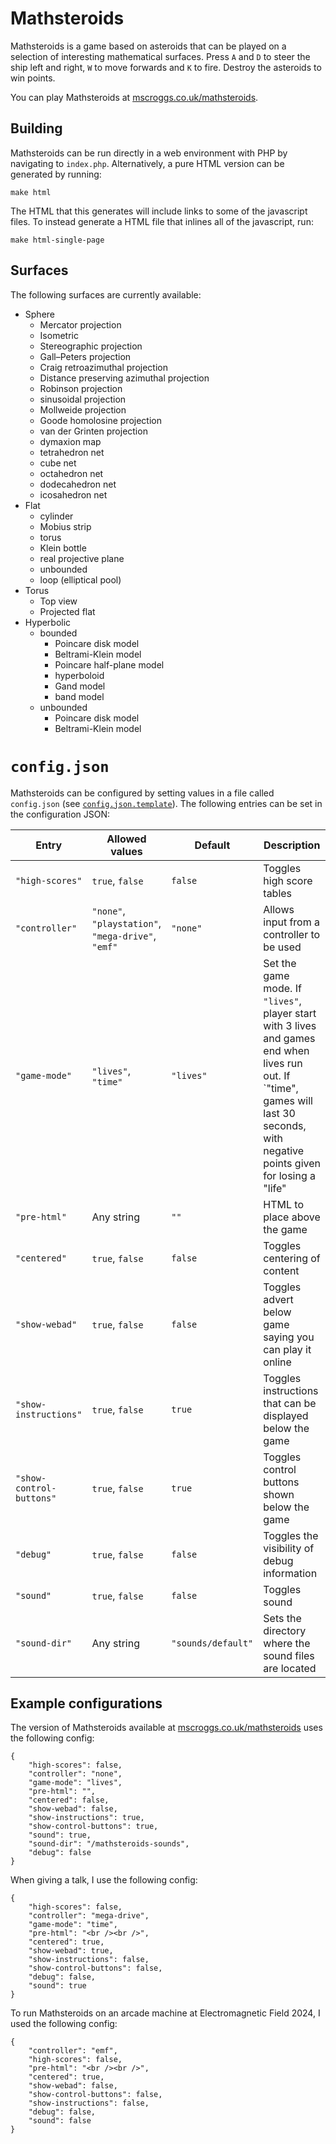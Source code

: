 # Mathsteroids
Mathsteroids is a game based on asteroids that can be played on a selection of interesting mathematical surfaces.
Press `A` and `D` to steer the ship left and right, `W` to move forwards and `K` to fire. Destroy the asteroids to win points.

You can play Mathsteroids at [mscroggs.co.uk/mathsteroids](http://www.mscroggs.co.uk/mathsteroids).

## Building
Mathsteroids can be run directly in a web environment with PHP by navigating to `index.php`.
Alternatively, a pure HTML version can be generated by running:

```
make html
```

The HTML that this generates will include links to some of the javascript files. To instead
generate a HTML file that inlines all of the javascript, run:

```
make html-single-page
```

## Surfaces
The following surfaces are currently available:

* Sphere
  * Mercator projection
  * Isometric
  * Stereographic projection
  * Gall–Peters projection
  * Craig retroazimuthal projection
  * Distance preserving azimuthal projection
  * Robinson projection
  * sinusoidal projection
  * Mollweide projection
  * Goode homolosine projection
  * van der Grinten projection
  * dymaxion map
  * tetrahedron net
  * cube net
  * octahedron net
  * dodecahedron net
  * icosahedron net
* Flat
  * cylinder
  * Mobius strip
  * torus
  * Klein bottle
  * real projective plane
  * unbounded
  * loop (elliptical pool)
* Torus
  * Top view
  * Projected flat
* Hyperbolic
  * bounded
    * Poincare disk model
    * Beltrami-Klein model
    * Poincare half-plane model
    * hyperboloid
    * Gand model
    * band model
  * unbounded
    * Poincare disk model
    * Beltrami-Klein model

# `config.json`
Mathsteroids can be configured by setting values in a file called `config.json`
(see [`config.json.template`](config.json.template)). The following entries can be set
in the configuration JSON:

| Entry                    | Allowed values       | Default            | Description |
| ------------------------ | -------------------- | ------------------ | ----------- |
| `"high-scores"`          | `true`, `false`      | `false`            | Toggles high score tables |
| `"controller"`           | `"none"`, `"playstation"`, `"mega-drive"`, `"emf"` | `"none"`           | Allows input from a controller to be used |
| `"game-mode"`            | `"lives"`, `"time"`  | `"lives"`          | Set the game mode. If `"lives"`, player start with 3 lives and games end when lives run out. If `"time", games will last 30 seconds, with negative points given for losing a "life" |
| `"pre-html"`             | Any string           | `""`               | HTML to place above the game |
| `"centered"`             | `true`, `false`      | `false`            | Toggles centering of content |
| `"show-webad"`           | `true`, `false`      | `false`            | Toggles advert below game saying you can play it online |
| `"show-instructions"`    | `true`, `false`      | `true`             | Toggles instructions that can be displayed below the game |
| `"show-control-buttons"` | `true`, `false`      | `true`             | Toggles control buttons shown below the game |
| `"debug"`                | `true`, `false`      | `false`            | Toggles the visibility of debug information |
| `"sound"`                | `true`, `false`      | `false`            | Toggles sound |
| `"sound-dir"`            | Any string           | `"sounds/default"` | Sets the directory where the sound files are located |

## Example configurations

The version of Mathsteroids available at [mscroggs.co.uk/mathsteroids](http://www.mscroggs.co.uk/mathsteroids)
uses the following config:

```
{
    "high-scores": false,
    "controller": "none",
    "game-mode": "lives",
    "pre-html": "",
    "centered": false,
    "show-webad": false,
    "show-instructions": true,
    "show-control-buttons": true,
    "sound": true,
    "sound-dir": "/mathsteroids-sounds",
    "debug": false
}
```

When giving a talk, I use the following config:

```
{
    "high-scores": false,
    "controller": "mega-drive",
    "game-mode": "time",
    "pre-html": "<br /><br />",
    "centered": true,
    "show-webad": true,
    "show-instructions": false,
    "show-control-buttons": false,
    "debug": false,
    "sound": true
}
```

To run Mathsteroids on an arcade machine at Electromagnetic Field 2024, I used the following config:

```
{
    "controller": "emf",
    "high-scores": false,
    "pre-html": "<br /><br />",
    "centered": true,
    "show-webad": false,
    "show-control-buttons": false,
    "show-instructions": false,
    "debug": false,
    "sound": false
}
```
